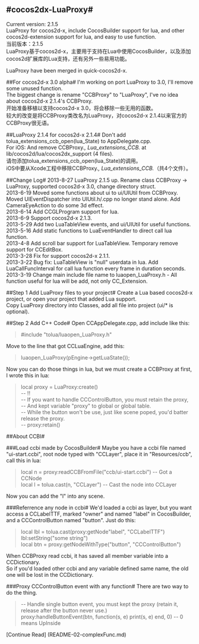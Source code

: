 #cocos2dx-LuaProxy#
-------
Current version: 2.1.5  
LuaProxy for cocos2d-x, include CocosBuilder support for lua, and other cocos2d-extension support for lua, and easy to use function.  
当前版本：2.1.5  
LuaProxy基于cocos2d-x，主要用于支持在Lua中使用CocosBuilder，以及添加cocos2d扩展库的Lua支持，还有另外一些易用功能。

LuaProxy have been merged in quick-cocos2d-x.

##For cocos2d-x 3.0 alpha#
I'm working on port LuaProxy to 3.0, I'll remove some unused function.  
The biggest change is rename "CCBProxy" to "LuaProxy", I've no idea about cocos2d-x 2.1.4's CCBProxy.  
开始准备移植以支持cocos2d-x 3.0，将会移除一些无用的函数。  
较大的改变是将CCBProxy类改名为LuaProxy，对cocos2d-x 2.1.4以来官方的CCBProxy很无语。

##LuaProxy 2.1.4 for cocos2d-x 2.1.4#
Don't add tolua_extensions_ccb_open(lua_State) to AppDelegate.cpp.  
For iOS: And remove CCBProxy.*, Lua_extensions_CCB.* at lib/cocos2d/lua/cocos2dx_support (4 files).  
请勿添加tolua_extensions_ccb_open(lua_State)的调用。  
iOS中要从Xcode工程中移除CCBProxy.*, Lua_extensions_CCB.*（共4个文件）。

##Change Log#
2013-8-27 LuaProxy 2.1.5 up. Rename class CCBProxy -> LuaProxy, supported cocos2d-x 3.0, change directory struct.  
2013-6-19 Moved some functions about ui to ui/UIUtil from CCBProxy. Moved UIEventDispatcher into UIUtil.h/.cpp no longer stand alone. Add CameraEyeAction to do some 3d effect.  
2013-6-14 Add CCGLProgram support for lua.  
2013-6-9 Support cocos2d-x 2.1.3.  
2013-5-29 Add two LuaTableView events, and ui/UIUtil for useful functions.  
2013-5-16 Add static functions to LuaEventHandler to direct call lua function.  
2013-4-8 Add scroll bar support for LuaTableView. Temporary remove support for CCEditBox.  
2013-3-28 Fix for support cocos2d-x 2.1.1.  
2013-3-22 Bug fix: LuaTableView is "null" userdata in lua. Add LuaCallFuncInterval for call lua function every frame in duration seconds.  
2013-3-19 Change main include file name to luaopen_LuaProxy.h - All function useful for lua will be add, not only CC_Extension.

##Step 1 Add LuaProxy files to your project#
Create a Lua based cocos2d-x project, or open your project that added Lua support.  
Copy LuaProxy directory into Classes, add all file into project (ui/* is optional).  

##Step 2 Add C++ Code#
Open CCAppDelegate.cpp, add include like this:  
>  #include "tolua/luaopen_LuaProxy.h"

Move to the line that got CCLuaEngine, add this:  
> luaopen_LuaProxy(pEngine->getLuaState());  

Now you can do those things in lua, but we must create a CCBProxy at first, I wrote this in lua:  

> local proxy = LuaProxy:create()  
-- !!  
-- If you want to handle CCControlButton, you must retain the proxy,  
-- And kept variable "proxy" to global or global table.  
-- While the button won't be use, just like scene poped, you'd batter release the proxy.  
-- proxy:retain()

##About CCBI#

###Load ccbi made by CocosBuilder#
Maybe you have a ccbi file named "ui-start.ccbi", root node typed with "CCLayer", place it in "Resources/ccb", call this in lua:

> local n = proxy:readCCBFromFile("ccb/ui-start.ccbi") -- Got a CCNode  
local l = tolua.cast(n, "CCLayer") -- Cast the node into CCLayer  

Now you can add the "l" into any scene.

###Referrence any node in ccbi#
We'd loaded a ccbi as layer, but you want access a CCLabelTTF, marked "owner" and named "label" in CocosBuilder, and a CCControlButton named "button". Just do this:

> local lbl = tolua.cast(proxy:getNode"label", "CCLabelTTF")  
lbl:setString("some string")  
local btn = proxy:getNodeWithType("button", "CCControlButton")

When CCBProxy read ccbi, it has saved all member variable into a CCDictionary.  
So if you'd loaded other ccbi and any variable defined same name, the old one will be lost in the CCDictionary.

###Proxy CCControlButton event with any function#
There are two way to do the thing.  
>  -- Handle single button event, you must kept the proxy (retain it, release after the button never use.)  
proxy:handleButtonEvent(btn, function(s, e) print(s, e) end, 0) -- 0 means UpInside

[Continue Read] (README-02-complexFunc.md)
